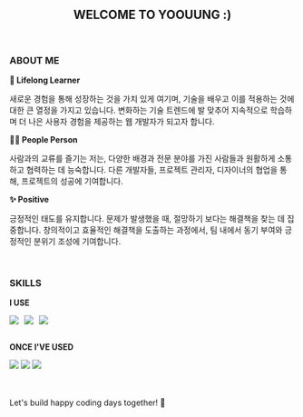 <div align="center">

## WELCOME TO YOOUUNG :)

</div>

<br/>

### ABOUT ME

**📖 Lifelong Learner**

새로운 경험을 통해 성장하는 것을 가치 있게 여기며, 기술을 배우고 이를 적용하는 것에 대한 큰 열정을 가지고 있습니다. 변화하는 기술 트렌드에 발 맞추어 지속적으로 학습하며 더 나은 사용자 경험을 제공하는 웹 개발자가 되고자 합니다.

**🙌🏻 People Person**

사람과의 교류를 즐기는 저는, 다양한 배경과 전문 분야를 가진 사람들과 원활하게 소통하고 협력하는 데 능숙합니다. 다른 개발자들, 프로젝트 관리자, 디자이너의 협업을 통해, 프로젝트의 성공에 기여합니다.

**✨ Positive**

긍정적인 태도를 유지합니다. 문제가 발생했을 때, 절망하기 보다는 해결책을 찾는 데 집중합니다. 창의적이고 효율적인 해결책을 도출하는 과정에서, 팀 내에서 동기 부여와 긍정적인 분위기 조성에 기여합니다.

<br/>

### SKILLS

**I USE**

<div style="display:flex;gap:10px;flex-wrap:wrap;">
  <img src="https://img.shields.io/badge/typescript-3178c6?style=for-the-badge&logo=typescript&logoColor=black">
  <img src="https://img.shields.io/badge/react-61dbfb?style=for-the-badge&logo=react&logoColor=black">
  <img src="https://img.shields.io/badge/javascript-f0db4f?style=for-the-badge&logo=javascript&logoColor=black">
</div>

<br/>

**ONCE I'VE USED**

<div>
 <img src="https://img.shields.io/badge/node.js-68A063?style=for-the-badge&logo=node.js&logoColor=white">
  <img src="https://img.shields.io/badge/Java-007396?style=for-the-badge&logo=OpenJDK&logoColor=white">
  <img src="https://img.shields.io/badge/Python-4B8BBE?style=for-the-badge&logo=Python&logoColor=white">
</div>

<br/>
<br/>

Let's build happy coding days together! 🚀
